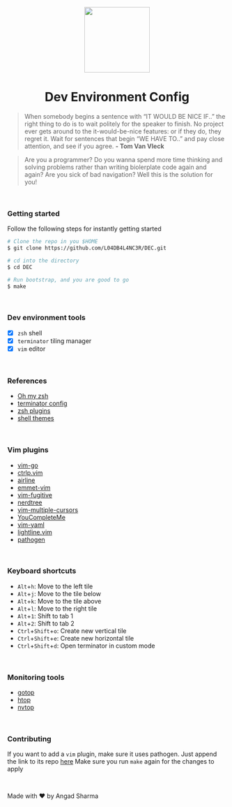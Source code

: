 <p align="center">
    <img src="https://user-images.githubusercontent.com/30529572/60157440-60a58300-980c-11e9-8ec6-020be154b566.gif" width= "150px">
</p>
<h1 align="center">Dev Environment Config</h1>

>When somebody begins a sentence with “IT WOULD BE NICE IF..” the right thing to do is to wait politely for the speaker to finish. No project ever gets around to the it-would-be-nice features: or if they do, they regret it. Wait for sentences that begin “WE HAVE TO..” and pay close attention, and see if you agree. **- Tom Van Vleck**
 
> Are you a programmer? Do you wanna spend more time thinking and solving problems rather than writing biolerplate code again and again? Are you sick of bad navigation? Well this is the solution for you!

<br/>

### Getting started
Follow the following steps for instantly getting started

```bash
# Clone the repo in you $HOME
$ git clone https://github.com/L04DB4L4NC3R/DEC.git

# cd into the directory
$ cd DEC

# Run bootstrap, and you are good to go
$ make 
```

<br/>


### Dev environment tools

- [X] `zsh` shell
- [X] `terminator` tiling manager
- [X] `vim` editor

<br/>

### References

* [Oh my zsh](https://github.com/robbyrussell/oh-my-zsh.git)
* [terminator config](https://www.systutorials.com/docs/linux/man/5-terminator_config/)
* [zsh plugins](https://github.com/robbyrussell/oh-my-zsh/wiki/Plugins)
* [shell themes](https://github.com/robbyrussell/oh-my-zsh/wiki/Themes)

<br/>

### Vim plugins

* [vim-go](https://github.com/fatih/vim-go.git)
* [ctrlp.vim](https://github.com/kien/ctrlp.vim.git)
* [airline](https://github.com/vim-airline/vim-airline.git)
* [emmet-vim](https://github.com/mattn/emmet-vim.git)
* [vim-fugitive](https://github.com/tpope/vim-fugitive.git)
* [nerdtree](https://github.com/scrooloose/nerdtree.git)
* [vim-multiple-cursors](https://github.com/terryma/vim-multiple-cursors.git)
* [YouCompleteMe](https://github.com/ycm-core/YouCompleteMe.git)
* [vim-yaml](https://github.com/stephpy/vim-yaml.git)
* [lightline.vim](https://github.com/itchyny/lightline.vim.git)
* [pathogen](https://github.com/tpope/vim-pathogen.git)

<br/>

### Keyboard shortcuts

* `Alt`+`h`: Move to the left tile
* `Alt`+`j`: Move to the tile below
* `Alt`+`k`: Move to the tile above
* `Alt`+`l`: Move to the right tile
* `Alt`+`1`: Shift to tab 1
* `Alt`+`2`: Shift to tab 2
* `Ctrl`+`Shift`+`o`: Create new vertical tile
* `Ctrl`+`Shift`+`e`: Create new horizontal tile
* `Ctrl`+`Shift`+`d`: Open terminator in custom mode

<br/>

### Monitoring tools

* [gotop](https://github.com/cjbassi/gotop.git)
* [htop](https://github.com/hishamhm/htop.git)
* [nvtop](https://github.com/Syllo/nvtop.git)

<br/>

### Contributing
If you want to add a `vim` plugin, make sure it uses pathogen. Just append the link to its repo [here](./clone)
Make sure you run `make` again for the changes to apply

<br/>

Made with :heart: by Angad Sharma
